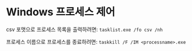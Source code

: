 # Windows 프로세스 제어

csv 포맷으로 프로세스 목록을 출력하려면: `tasklist.exe /fo csv /nh`

프로세스 이름으로 프로세스를 종료하려면: `taskkill /F /IM <processname>.exe`
